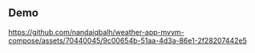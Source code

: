 ## Demo
https://github.com/nandaiqbalh/weather-app-mvvm-compose/assets/70440045/9c00654b-51aa-4d3a-86e1-2f28207442e5



